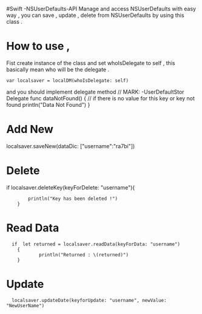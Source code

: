  #Swift -NSUserDefaults-API
Manage and access NSUserDefaults with easy way , you can save , update , delete from NSUserDefaults by using this class .

# How to use , 


Fist create instance of the class and set whoIsDelegate to self ,  this basically mean who will be the delegate .

    var localsaver = localDM(whoIsDelegate: self)

and you should implement delegate method 
      // MARK: -UserDefaultStor Delegate 
    func dataNotFound() {
    // if there is no value for this key or key not found 
        println("Data Not Found")
    }


# Add New 
localsaver.saveNew(dataDic: ["username":"ra7bi"])


# Delete
  if localsaver.deleteKey(keyForDelete: "username"){
            
            println("Key has been deleted !")
        }

# Read Data
      if  let returned = localsaver.readData(keyForData: "username")
        {
                println("Returned : \(returned)")  
        }
        
# Update
      localsaver.updateDate(keyforUpdate: "username", newValue: "NewUserName")
        
